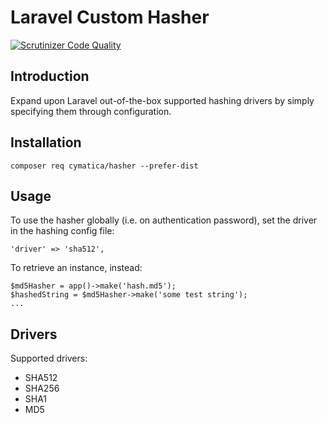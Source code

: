 # Laravel Custom Hasher

[![Scrutinizer Code Quality](https://scrutinizer-ci.com/g/RichardTrujilloTorres/hasher/badges/quality-score.png?b=master&s=f49efdb789d17541e5a19634cd2f1e1af8ca5563)](https://scrutinizer-ci.com/g/RichardTrujilloTorres/hasher/?branch=master)

## Introduction

Expand upon Laravel out-of-the-box supported hashing drivers by simply specifying them through
configuration.

## Installation

```shell
composer req cymatica/hasher --prefer-dist
```

## Usage

To use the hasher globally (i.e. on authentication password), set the driver in the hashing config file:
```
'driver' => 'sha512',
```

To retrieve an instance, instead:
```
$md5Hasher = app()->make('hash.md5');
$hashedString = $md5Hasher->make('some test string');
...
```


## Drivers

Supported drivers:
- SHA512
- SHA256
- SHA1
- MD5
